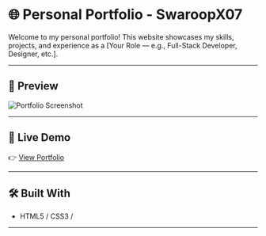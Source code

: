 # 🌐 Personal Portfolio - SwaroopX07

Welcome to my personal portfolio! This website showcases my skills, projects, and experience as a [Your Role — e.g., Full-Stack Developer, Designer, etc.].

---

## 📸 Preview

![Portfolio Screenshot](link-to-screenshot-if-you-have-one)



---

## 🔗 Live Demo

👉 [View Portfolio](https://your-live-site-link.com)

---

## 🛠️ Built With

- HTML5 / CSS3 / 


---

